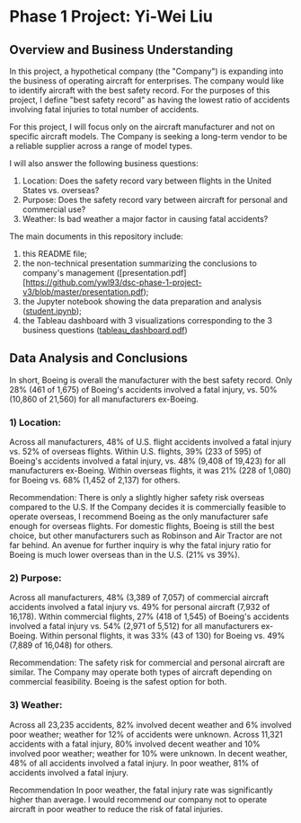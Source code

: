# Phase 1 Project: Yi-Wei Liu

## Overview and Business Understanding
In this project, a hypothetical company (the "Company") is expanding into the business of operating aircraft for enterprises. The company would like to identify aircraft with the best safety record. For the purposes of this project, I define "best safety record" as having the lowest ratio of accidents involving fatal injuries to total number of accidents.

For this project, I will focus only on the aircraft manufacturer and not on specific aircraft models. The Company is seeking a long-term vendor to be a reliable supplier across a range of model types.

I will also answer the following business questions:

1) Location: Does the safety record vary between flights in the United States vs. overseas?
2) Purpose: Does the safety record vary between aircraft for personal and commercial use?
3) Weather: Is bad weather a major factor in causing fatal accidents?
   
The main documents in this repository include:  
1) this README file;
2) the non-technical presentation summarizing the conclusions to company's management ([presentation.pdf][https://github.com/ywl93/dsc-phase-1-project-v3/blob/master/presentation.pdf);
3) the Jupyter notebook showing the data preparation and analysis ([student.ipynb](https://github.com/ywl93/dsc-phase-1-project-v3/blob/master/student.ipynb));  
4) the Tableau dashboard with 3 visualizations corresponding to the 3 business questions ([tableau_dashboard.pdf](https://github.com/ywl93/dsc-phase-1-project-v3/blob/master/tableau_dashboard.pdf))

## Data Analysis and Conclusions
In short, Boeing is overall the manufacturer with the best safety record. Only 28% (461 of 1,675) of Boeing's accidents involved a fatal injury, vs. 50% (10,860 of 21,560) for all manufacturers ex-Boeing.

### 1) Location:  
Across all manufacturers, 48% of U.S. flight accidents involved a fatal injury vs. 52% of overseas flights.
Within U.S. flights, 39% (233 of 595) of Boeing's accidents involved a fatal injury, vs. 48% (9,408 of 19,423) for all manufacturers ex-Boeing.
Within overseas flights, it was 21% (228 of 1,080) for Boeing vs. 68% (1,452 of 2,137) for others.

Recommendation:
There is only a slightly higher safety risk overseas compared to the U.S.
If the Company decides it is commercially feasible to operate overseas, I recommend Boeing as the only manufacturer safe enough for overseas flights. For domestic flights, Boeing is still the best choice, but other manufacturers such as Robinson and Air Tractor are not far behind.
An avenue for further inquiry is why the fatal injury ratio for Boeing is much lower overseas than in the U.S. (21% vs 39%).

### 2) Purpose:  
Across all manufacturers, 48% (3,389 of 7,057) of commercial aircraft accidents involved a fatal injury vs. 49% for personal aircraft (7,932 of 16,178).
Within commercial flights, 27% (418 of 1,545) of Boeing's accidents involved a fatal injury vs. 54% (2,971 of 5,512) for all manufacturers ex-Boeing.
Within personal flights, it was 33% (43 of 130) for Boeing vs. 49% (7,889 of 16,048) for others.

Recommendation:
The safety risk for commercial and personal aircraft are similar. The Company may operate both types of aircraft depending on commercial feasibility. Boeing is the safest option for both.

### 3) Weather:  
Across all 23,235 accidents, 82% involved decent weather and 6% involved poor weather; weather for 12% of accidents were unknown.
Across 11,321 accidents with a fatal injury, 80% involved decent weather and 10% involved poor weather; weather for 10% were unknown.
In decent weather, 48% of all accidents involved a fatal injury. In poor weather, 81% of accidents involved a fatal injury.

Recommendation
In poor weather, the fatal injury rate was significantly higher than average. I would recommend our company not to operate aircraft in poor weather to reduce the risk of fatal injuries.
